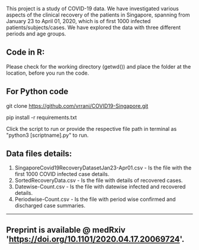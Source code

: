 This project is a study of COVID-19 data. We have investigated various aspects of the clinical recovery of the patients in Singapore, spanning from January 23 to April 01, 2020, which is of first 1000 infected patients/subjects/cases. We have explored the data with three different periods and age groups.

Code in R:
---------
Please check for the working directory (getwd()) and place the folder at the location, before you run the code.

For Python code
---------------
git clone https://github.com/vrrani/COVID19-Singapore.git

pip install -r requirements.txt

Click the script to run or provide the respective file path in terminal as "python3 [scriptname].py" to run.

Data files details:
-------------------
1. SingaporeCovid19RecoveryDatasetJan23-Apr01.csv - Is the file with the first 1000 COVID infected case details.
2. SortedRecoveryData.csv - Is the file with details of recovered cases.
3. Datewise-Count.csv -  Is the file with datewise infected and recovered details.
4. Periodwise-Count.csv - Is the file with period wise confirmed and discharged case summaries.

-----------------------------------------------------------------------------
Preprint is available @ medRxiv 'https://doi.org/10.1101/2020.04.17.20069724'.
-----------------------------------------------------------------------------
